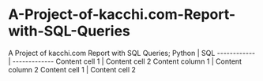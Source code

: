 # A-Project-of-kacchi.com-Report-with-SQL-Queries
A Project of kacchi.com Report with SQL Queries;
Python | SQL
------------ | -------------
Content cell 1 | Content cell 2
Content column 1 | Content column 2
Content cell 1 | Content cell 2


